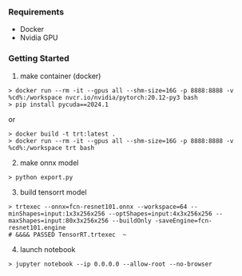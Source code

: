### Requirements

- Docker
- Nvidia GPU

### Getting Started

1. make container (docker)
```shell
> docker run --rm -it --gpus all --shm-size=16G -p 8888:8888 -v %cd%:/workspace nvcr.io/nvidia/pytorch:20.12-py3 bash
> pip install pycuda==2024.1
```
or 
```
> docker build -t trt:latest .
> docker run --rm -it --gpus all --shm-size=16G -p 8888:8888 -v %cd%:/workspace trt bash
```

2. make onnx model
```shell
> python export.py
```

3. build tensorrt model
```shell
> trtexec --onnx=fcn-resnet101.onnx --workspace=64 --minShapes=input:1x3x256x256 --optShapes=input:4x3x256x256 --maxShapes=input:80x3x256x256 --buildOnly -saveEngine=fcn-resnet101.engine
# &&&& PASSED TensorRT.trtexec  ~
```

4. launch notebook
```shell
> jupyter notebook --ip 0.0.0.0 --allow-root --no-browser
```